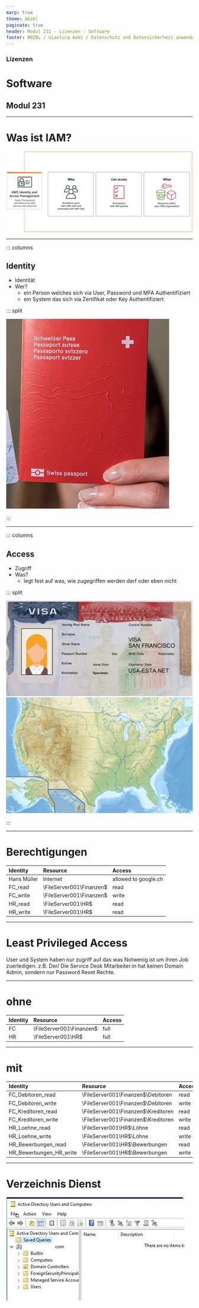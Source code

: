 ```yaml
---
marp: true
theme: bbzbl
paginate: true
header: Modul 231 - Lizenzen - Software
footer: BBZBL / Gianluca Aebi / Datenschutz und Datensicherheit anwenden
---
```


<!-- _class: big center -->
### Lizenzen
# Software
## Modul 231

---




# Was ist IAM?

![IAM AWS](../images/howitworks_IAM_110321.8b2290727bb2022d54416e099c87ad9dc64be5d5.jpg)

---
::: columns
## Identity
- Identität
- Wer?
    - ein Person welches sich via User, Password und MFA Authentifiziert
    - ein System das sich via Zertifikat oder Key Authentifiziert

::: split

![Pass](../images/neue-schweizer-pass.jpg)

:::

---

::: columns
## Access
- Zugriff
- Was?
    - legt fest auf was, wie zugegriffen werden darf oder eben nicht
    
::: split

![visa](../images/visa-san-francisco-1024x522.jpg)
![USA](../images/usawiki.png)

:::

---
# Berechtigungen

| Identity | Resource | Access
| :----------- | :----------- | :----------- |
| Hans Müller | Internet | allowed to google.ch |
| FC_read | \\FileServer001\Finanzen$ | read |
| FC_write | \\FileServer001\Finanzen$ | write |
| HR_read | \\FileServer001\HR$ | read | 
| HR_write | \\FileServer001\HR$ | read | 

---
# Least Privileged Access 
User und System haben nur zugriff auf das was Notwenig ist um ihren Job zuerledigen.
z.B. Der/ Die Service Desk Mitarbeiter:in hat keinen Domain Admin, sondern nur Password Reset Rechte.

---
# ohne

| Identity | Resource | Access
| :----------- | :----------- | :----------- |
| FC | \\FileServer001\Finanzen$ | full |
| HR| \\FileServer001\HR$ | full | 

---
# mit

| Identity | Resource | Access
| :----------- | :----------- | :----------- |
| FC_Debitoren_read | \\FileServer001\Finanzen$\Debitoren | read |
| FC_Debitoren_write | \\FileServer001\Finanzen$\Debitoren | write |
| FC_Kreditoren_read | \\FileServer001\Finanzen$\Kreditoren | read |
| FC_Kreditoren_write | \\FileServer001\Finanzen$\Kreditoren | write |
| HR_Loehne_read | \\FileServer001\HR$\Löhne | read | 
| HR_Loehne_write | \\FileServer001\HR$\Löhne | write | 
| HR_Bewerbungen_read | \\FileServer001\HR$\Bewerbungen| read | 
| HR_Bewerbungen_HR_write | \\FileServer001\HR$\Bewerbungen | write | 

---
# Verzeichnis Dienst

![AD](../images/ADEUS.jpg)